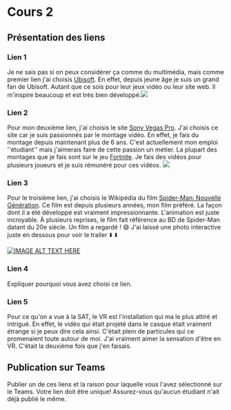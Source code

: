 # Cours 2
## Présentation des liens

### Lien 1 
Je ne sais pas si on peux considérer ça comme du multimédia, mais comme premier lien j'ai choisis [Ubisoft](https://www.ubisoft.com/en-us/). En effet, depuis jeune âge je suis un grand fan de Ubisoft. Autant que ce sois pour leur jeux vidéo ou leur site web. Il m'inspire beaucoup et est très bien développé.![](https://s.dou.ua/storage-files/ubisoft-1400.jpg)

### Lien 2 
Pour mon deuxième lien, j'ai choisis le site [Sony Vegas Pro](https://www.vegascreativesoftware.com/ca/vegas-pro/). J'ai choisis ce site car je suis passionnés par le montage vidéo. En effet, je fais du montage depuis maintenant plus de 6 ans. C'est actuellement mon emploi ''étudiant'' mais j'aimerais faire de cette passion un métier. La plupart des montages que je fais sont sur le jeu [Fortnite](https://www.epicgames.com/fortnite/en-US/home?sessionInvalidated=true). Je fais des vidéos pour plusieurs joueurs et je suis rémunéré pour ces vidéos. ![](https://4.img-dpreview.com/files/p/E~C480x0S1440x1080T1200x900~articles/6120107436/Screen7_Pro_Color_VectorScope_.png)
### Lien 3 
Pour le troisième lien, j'ai choisis le Wikipédia du film [Spider-Man: Nouvelle Génération](https://fr.wikipedia.org/wiki/Spider-Man:_New_Generation). Ce film est depuis plusieurs années, mon film préféré. La façon dont il a été développé est vraiment impressionnante. L'animation est juste incroyable. À plusieurs reprises, le film fait référence au BD de Spider-Man datant du 20e siècle. Un film a regardé ! :smile: J'ai laissé une photo interactive juste en dessous pour voir le trailer :arrow_down: :arrow_down:


[![IMAGE ALT TEXT HERE](https://i-mom.unimedias.fr/2021/04/23/spider_man_new_generation_sony1.jpg)](https://www.youtube.com/watch?v=-AnN_Xg2Nps)

### Lien 4 
Expliquer pourquoi vous avez choisi ce lien. 

### Lien 5 
Pour ce qu'on a vue à la SAT, le VR est l'installation qui ma le plus attiré et intrigué. En effet, le vidéo qui était projeté dans le casque était vraiment étrange si je peux dire cela ainsi. C'était plein de particules qui ce promenaient toute autour de moi. J'ai vraiment aimer la sensation d'être en VR. C'était la deuxième fois que j'en faisais.
## Publication sur Teams
Publier un de ces liens et la raison pour laquelle vous l'avez sélectionné sur le Teams. Votre lien doit être unique! Assurez-vous qu'aucun étudiant n'ait déjà publié le même. 
